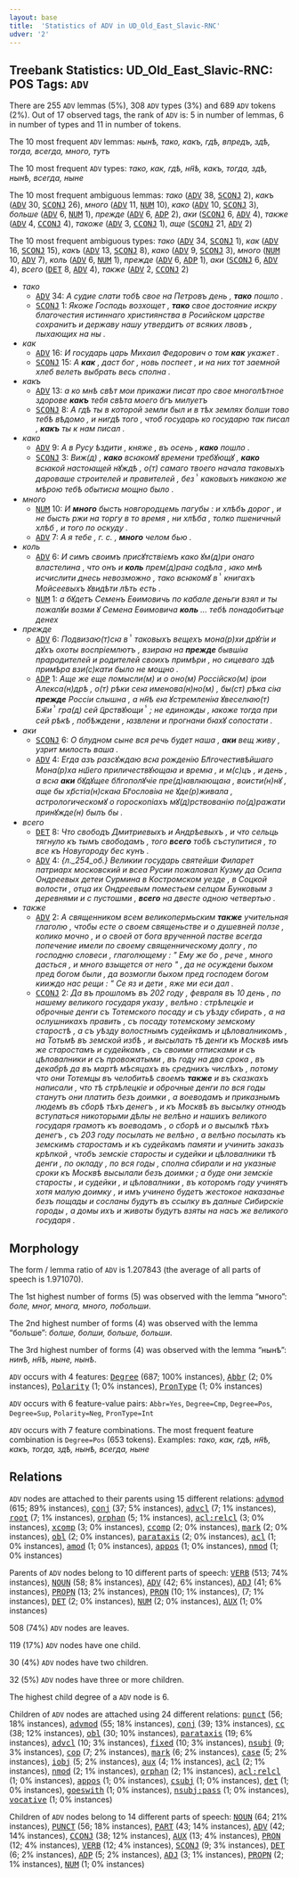 ```yaml
---
layout: base
title:  'Statistics of ADV in UD_Old_East_Slavic-RNC'
udver: '2'
---
```


## Treebank Statistics: UD_Old_East_Slavic-RNC: POS Tags: `ADV`

There are 255 `ADV` lemmas (5%), 308 `ADV` types (3%) and 689 `ADV` tokens (2%).
Out of 17 observed tags, the rank of `ADV` is: 5 in number of lemmas, 6 in number of types and 11 in number of tokens.

The 10 most frequent `ADV` lemmas: <em>нынѣ, тако, какъ, гдѣ, впредъ, здѣ, тогда, всегда, много, тутъ</em>

The 10 most frequent `ADV` types:  <em>тако, как, гдѣ, нн҃ѣ, какъ, тогда, здѣ, нынѣ, всегда, ныне</em>

The 10 most frequent ambiguous lemmas: <em>тако</em> (<tt><a href="orv_rnc-pos-ADV.html">ADV</a></tt> 38, <tt><a href="orv_rnc-pos-SCONJ.html">SCONJ</a></tt> 2), <em>какъ</em> (<tt><a href="orv_rnc-pos-ADV.html">ADV</a></tt> 30, <tt><a href="orv_rnc-pos-SCONJ.html">SCONJ</a></tt> 26), <em>много</em> (<tt><a href="orv_rnc-pos-ADV.html">ADV</a></tt> 11, <tt><a href="orv_rnc-pos-NUM.html">NUM</a></tt> 10), <em>како</em> (<tt><a href="orv_rnc-pos-ADV.html">ADV</a></tt> 10, <tt><a href="orv_rnc-pos-SCONJ.html">SCONJ</a></tt> 3), <em>больше</em> (<tt><a href="orv_rnc-pos-ADV.html">ADV</a></tt> 6, <tt><a href="orv_rnc-pos-NUM.html">NUM</a></tt> 1), <em>прежде</em> (<tt><a href="orv_rnc-pos-ADV.html">ADV</a></tt> 6, <tt><a href="orv_rnc-pos-ADP.html">ADP</a></tt> 2), <em>аки</em> (<tt><a href="orv_rnc-pos-SCONJ.html">SCONJ</a></tt> 6, <tt><a href="orv_rnc-pos-ADV.html">ADV</a></tt> 4), <em>также</em> (<tt><a href="orv_rnc-pos-ADV.html">ADV</a></tt> 4, <tt><a href="orv_rnc-pos-CCONJ.html">CCONJ</a></tt> 4), <em>такоже</em> (<tt><a href="orv_rnc-pos-ADV.html">ADV</a></tt> 3, <tt><a href="orv_rnc-pos-CCONJ.html">CCONJ</a></tt> 1), <em>аще</em> (<tt><a href="orv_rnc-pos-SCONJ.html">SCONJ</a></tt> 21, <tt><a href="orv_rnc-pos-ADV.html">ADV</a></tt> 2)

The 10 most frequent ambiguous types:  <em>тако</em> (<tt><a href="orv_rnc-pos-ADV.html">ADV</a></tt> 34, <tt><a href="orv_rnc-pos-SCONJ.html">SCONJ</a></tt> 1), <em>как</em> (<tt><a href="orv_rnc-pos-ADV.html">ADV</a></tt> 16, <tt><a href="orv_rnc-pos-SCONJ.html">SCONJ</a></tt> 15), <em>какъ</em> (<tt><a href="orv_rnc-pos-ADV.html">ADV</a></tt> 13, <tt><a href="orv_rnc-pos-SCONJ.html">SCONJ</a></tt> 8), <em>како</em> (<tt><a href="orv_rnc-pos-ADV.html">ADV</a></tt> 9, <tt><a href="orv_rnc-pos-SCONJ.html">SCONJ</a></tt> 3), <em>много</em> (<tt><a href="orv_rnc-pos-NUM.html">NUM</a></tt> 10, <tt><a href="orv_rnc-pos-ADV.html">ADV</a></tt> 7), <em>коль</em> (<tt><a href="orv_rnc-pos-ADV.html">ADV</a></tt> 6, <tt><a href="orv_rnc-pos-NUM.html">NUM</a></tt> 1), <em>прежде</em> (<tt><a href="orv_rnc-pos-ADV.html">ADV</a></tt> 6, <tt><a href="orv_rnc-pos-ADP.html">ADP</a></tt> 1), <em>аки</em> (<tt><a href="orv_rnc-pos-SCONJ.html">SCONJ</a></tt> 6, <tt><a href="orv_rnc-pos-ADV.html">ADV</a></tt> 4), <em>всего</em> (<tt><a href="orv_rnc-pos-DET.html">DET</a></tt> 8, <tt><a href="orv_rnc-pos-ADV.html">ADV</a></tt> 4), <em>также</em> (<tt><a href="orv_rnc-pos-ADV.html">ADV</a></tt> 2, <tt><a href="orv_rnc-pos-CCONJ.html">CCONJ</a></tt> 2)


* <em>тако</em>
  * <tt><a href="orv_rnc-pos-ADV.html">ADV</a></tt> 34: <em>А судие слати тобѣ свое на Петровъ день , <b>тако</b> пошло .</em>
  * <tt><a href="orv_rnc-pos-SCONJ.html">SCONJ</a></tt> 1: <em>Якоже Господь возхощет , <b>тако</b> свое достояние искру благочестия истиннаго християнства в Росийском царстве сохранитъ и державу нашу утвердитъ от всяких лвовъ , пыхающих на ны .</em>
* <em>как</em>
  * <tt><a href="orv_rnc-pos-ADV.html">ADV</a></tt> 16: <em>И государь царь Михаил Федорович о том <b>как</b> укажет .</em>
  * <tt><a href="orv_rnc-pos-SCONJ.html">SCONJ</a></tt> 15: <em>А <b>как</b> , даст бог , новь поспеет , и на них тот заемной хлеб велеть выбрать весь сполна .</em>
* <em>какъ</em>
  * <tt><a href="orv_rnc-pos-ADV.html">ADV</a></tt> 13: <em>а ко мнѣ свѣт мои прикажи писат про свое многолѣтное здорове <b>какъ</b> тебя свѣта моего бгъ милуетъ</em>
  * <tt><a href="orv_rnc-pos-SCONJ.html">SCONJ</a></tt> 8: <em>А гдѣ ты в которой земли был и в тѣх землях болши тово тебѣ вѣдомо , и нигдѣ того , чтоб государь ко государю так писал , <b>какъ</b> ты к нам писал .</em>
* <em>како</em>
  * <tt><a href="orv_rnc-pos-ADV.html">ADV</a></tt> 9: <em>А в Русу ѣздити , княже , въ осень , <b>како</b> пошло .</em>
  * <tt><a href="orv_rnc-pos-SCONJ.html">SCONJ</a></tt> 3: <em>Виж(д) , <b>како</b> всꙗкомꙋ времени требꙋющꙋ , <b>како</b> всꙗкой настоꙗщей нꙋждѣ , о(т) самаго твоего начала таковыхъ дароваше строителей и правителей , безⸯ каковыхъ никакою же мѣрою тебѣ обытисꙗ мощно было .</em>
* <em>много</em>
  * <tt><a href="orv_rnc-pos-NUM.html">NUM</a></tt> 10: <em>И <b>много</b> бысть новгородцемь пагубы : и хлѣбъ дорог , и не бысть ржи на торгу в то время , ни хлѣба , толко пшеничный хлѣб , и того по оскуду .</em>
  * <tt><a href="orv_rnc-pos-ADV.html">ADV</a></tt> 7: <em>А я тебе , г. с. , <b>много</b> челом бью .</em>
* <em>коль</em>
  * <tt><a href="orv_rnc-pos-ADV.html">ADV</a></tt> 6: <em>И симъ своимъ присꙋтствіемъ како ꙋм(д)ри онаго властелина , что онъ и <b>коль</b> прем(д)раꙗ содѣла , ꙗко мнѣ исчислити днесь невозможно , тако всꙗкомꙋ вⸯ книгахъ Мойсеевыхъ ꙋвидѣти лѣть есть .</em>
  * <tt><a href="orv_rnc-pos-NUM.html">NUM</a></tt> 1: <em>а бꙋдетъ Семенъ Еѳимовичь по кабале деньги взял и ты пожалꙋи возми ꙋ Семена Еѳимовича <b>коль</b> ... тебѣ понадобитъце денех</em>
* <em>прежде</em>
  * <tt><a href="orv_rnc-pos-ADV.html">ADV</a></tt> 6: <em>Подвизаю(т)сꙗ вⸯ таковыхъ вещехъ мона(р)хи дрꙋгіи и дꙋхъ охоты воспріемлютъ , взираꙗ на <b>прежде</b> бывшіꙗ прародителей и родителей своихъ примѣри , но сицеваго здѣ примѣра взи(с)кати было не мощно .</em>
  * <tt><a href="orv_rnc-pos-ADP.html">ADP</a></tt> 1: <em>Аще же еще помысли(м) и о оно(м) Россійско(м) ірои Алекса(н)дрѣ , о(т) рѣки сеꙗ именова(н)но(м) , бы(ст) рѣка сіꙗ <b>прежде</b> Россіи слышна , а нн҃ѣ еꙗ ꙋстремленіꙗ ꙋвеселꙗю(т) Бж҃иⸯ гра(д) сей ц҃рствꙋющиⸯ ; не единожды , ꙗкоже тогда при сей рѣкѣ , побѣждени , ꙗзвлени и прогнани бꙗхꙋ сопостати .</em>
* <em>аки</em>
  * <tt><a href="orv_rnc-pos-SCONJ.html">SCONJ</a></tt> 6: <em>О блудном сыне вся речь будет наша , <b>аки</b> вещ живу , узрит милость ваша .</em>
  * <tt><a href="orv_rnc-pos-ADV.html">ADV</a></tt> 4: <em>Егда азъ разсꙋждаю всꙗ рожденію Бл҃гочестивѣйшаго Мона(р)ха нш҃его приличествꙋющаꙗ и времꙗ , и м(с)цъ , и день , а всꙗ <b>аки</b> бꙋдꙋщее бл҃гополꙋчіе пре(д)ꙗвлꙗющаꙗ , воисти(н)нꙋ , аще бы хр҃стіа(н)скаꙗ Бг҃ословіꙗ не ꙋде(р)живала , астрологическомꙋ о гороскопіахъ мꙋ(д)рствованію по(д)ражати принꙋжде(н) былъ бы .</em>
* <em>всего</em>
  * <tt><a href="orv_rnc-pos-DET.html">DET</a></tt> 8: <em>Что свободъ Дмитриевыхъ и Андрѣевыхъ , и что сельць тягнуло къ тымъ свободамъ , того <b>всего</b> тобѣ съступитися , то все къ Новугороду бес кунъ .</em>
  * <tt><a href="orv_rnc-pos-ADV.html">ADV</a></tt> 4: <em>{л._254_об.} Великии государь святейши Филарет патриарх московский и всеа Русии пожаловал Кузму да Осипа Ондреевых детеи Сурмина в Костромском уезде , в Соцкой волости , отца их Ондреевым поместьем селцом Бунковым з деревнями и с пустошми , <b>всего</b> на двесте одною четвертью .</em>
* <em>также</em>
  * <tt><a href="orv_rnc-pos-ADV.html">ADV</a></tt> 2: <em>А священником всем великопермьским <b>также</b> учительная глаголю , чтобы есте о своем священьстве и о душевней ползе , колико мочно , и о своей от бога врученной пастве всегда попечение имели по своему священническому долгу , по господню словеси , глаголющему : " Ему же бо , рече , много дасться , и много взыщется от него " , да не осуждени быхом пред богом были , да возмогли быхом пред господем богом кииждо нас рещи : " Се яз и дети , яже ми еси дал .</em>
  * <tt><a href="orv_rnc-pos-CCONJ.html">CCONJ</a></tt> 2: <em>Да въ прошломъ въ 202 году , февраля въ 10 день , по нашему великого государя указу , велѣно : стрѣлецкіе и оброчные денги съ Тотемского посаду и съ уѣзду сбирать , а на ослушникахъ править , съ посаду тотемскому земскому старостѣ , а съ уѣзду волостнымъ судейкамъ и цѣловалникомъ , на Тотьмѣ въ земской избѣ , и высылать тѣ денги къ Москвѣ имъ же старостамъ и судейкамъ , съ своими отписками и съ цѣловалники и съ провожатыми , въ году на два срока , въ декабрѣ да въ мартѣ мѣсяцахъ въ среднихъ числѣхъ , потому что они Тотемцы въ челобитьѣ своемъ <b>также</b> и въ сказкахъ написали , что тѣ стрѣлецкіе и оброчные денги по вся годы станутъ они платить безъ доимки , а воеводамъ и приказнымъ людемъ въ сборѣ тѣхъ денегъ , и къ Москвѣ въ высылку отнюдъ вступаться никоторыми дѣлы не велѣно и нашихъ великого государя грамотъ къ воеводамъ , о сборѣ и о высылкѣ тѣхъ денегъ , съ 203 году посылать не велѣно , а велѣно посылать къ земскимъ старостамъ и къ судейкамъ памяти и учинить заказъ крѣпкой , чтобъ земскіе старосты и судейки и цѣловалники тѣ денги , по окладу , по вся годы , сполна сбирали и на указные сроки къ Москвѣ высылали безъ доимки ; а буде они земскіе старосты , и судейки , и цѣловалники , въ которомъ году учинятъ хотя малую доимку , и имъ учинено будетъ жестокое наказанье безъ пощады и сосланы будутъ въ ссылку въ далные Сибирскіе городы , а домы ихъ и животы будутъ взяты на насъ же великого государя .</em>

## Morphology

The form / lemma ratio of `ADV` is 1.207843 (the average of all parts of speech is 1.971070).

The 1st highest number of forms (5) was observed with the lemma “много”: <em>боле, мног, многа, много, побольши</em>.

The 2nd highest number of forms (4) was observed with the lemma “больше”: <em>болше, болши, больше, больши</em>.

The 3rd highest number of forms (4) was observed with the lemma “нынѣ”: <em>нинѣ, нн҃ѣ, ныне, нынѣ</em>.

`ADV` occurs with 4 features: <tt><a href="orv_rnc-feat-Degree.html">Degree</a></tt> (687; 100% instances), <tt><a href="orv_rnc-feat-Abbr.html">Abbr</a></tt> (2; 0% instances), <tt><a href="orv_rnc-feat-Polarity.html">Polarity</a></tt> (1; 0% instances), <tt><a href="orv_rnc-feat-PronType.html">PronType</a></tt> (1; 0% instances)

`ADV` occurs with 6 feature-value pairs: `Abbr=Yes`, `Degree=Cmp`, `Degree=Pos`, `Degree=Sup`, `Polarity=Neg`, `PronType=Int`

`ADV` occurs with 7 feature combinations.
The most frequent feature combination is `Degree=Pos` (653 tokens).
Examples: <em>тако, как, гдѣ, нн҃ѣ, какъ, тогда, здѣ, нынѣ, всегда, ныне</em>


## Relations

`ADV` nodes are attached to their parents using 15 different relations: <tt><a href="orv_rnc-dep-advmod.html">advmod</a></tt> (615; 89% instances), <tt><a href="orv_rnc-dep-conj.html">conj</a></tt> (37; 5% instances), <tt><a href="orv_rnc-dep-advcl.html">advcl</a></tt> (7; 1% instances), <tt><a href="orv_rnc-dep-root.html">root</a></tt> (7; 1% instances), <tt><a href="orv_rnc-dep-orphan.html">orphan</a></tt> (5; 1% instances), <tt><a href="orv_rnc-dep-acl-relcl.html">acl:relcl</a></tt> (3; 0% instances), <tt><a href="orv_rnc-dep-xcomp.html">xcomp</a></tt> (3; 0% instances), <tt><a href="orv_rnc-dep-ccomp.html">ccomp</a></tt> (2; 0% instances), <tt><a href="orv_rnc-dep-mark.html">mark</a></tt> (2; 0% instances), <tt><a href="orv_rnc-dep-obl.html">obl</a></tt> (2; 0% instances), <tt><a href="orv_rnc-dep-parataxis.html">parataxis</a></tt> (2; 0% instances), <tt><a href="orv_rnc-dep-acl.html">acl</a></tt> (1; 0% instances), <tt><a href="orv_rnc-dep-amod.html">amod</a></tt> (1; 0% instances), <tt><a href="orv_rnc-dep-appos.html">appos</a></tt> (1; 0% instances), <tt><a href="orv_rnc-dep-nmod.html">nmod</a></tt> (1; 0% instances)

Parents of `ADV` nodes belong to 10 different parts of speech: <tt><a href="orv_rnc-pos-VERB.html">VERB</a></tt> (513; 74% instances), <tt><a href="orv_rnc-pos-NOUN.html">NOUN</a></tt> (58; 8% instances), <tt><a href="orv_rnc-pos-ADV.html">ADV</a></tt> (42; 6% instances), <tt><a href="orv_rnc-pos-ADJ.html">ADJ</a></tt> (41; 6% instances), <tt><a href="orv_rnc-pos-PROPN.html">PROPN</a></tt> (13; 2% instances), <tt><a href="orv_rnc-pos-PRON.html">PRON</a></tt> (10; 1% instances),  (7; 1% instances), <tt><a href="orv_rnc-pos-DET.html">DET</a></tt> (2; 0% instances), <tt><a href="orv_rnc-pos-NUM.html">NUM</a></tt> (2; 0% instances), <tt><a href="orv_rnc-pos-AUX.html">AUX</a></tt> (1; 0% instances)

508 (74%) `ADV` nodes are leaves.

119 (17%) `ADV` nodes have one child.

30 (4%) `ADV` nodes have two children.

32 (5%) `ADV` nodes have three or more children.

The highest child degree of a `ADV` node is 6.

Children of `ADV` nodes are attached using 24 different relations: <tt><a href="orv_rnc-dep-punct.html">punct</a></tt> (56; 18% instances), <tt><a href="orv_rnc-dep-advmod.html">advmod</a></tt> (55; 18% instances), <tt><a href="orv_rnc-dep-conj.html">conj</a></tt> (39; 13% instances), <tt><a href="orv_rnc-dep-cc.html">cc</a></tt> (38; 12% instances), <tt><a href="orv_rnc-dep-obl.html">obl</a></tt> (30; 10% instances), <tt><a href="orv_rnc-dep-parataxis.html">parataxis</a></tt> (19; 6% instances), <tt><a href="orv_rnc-dep-advcl.html">advcl</a></tt> (10; 3% instances), <tt><a href="orv_rnc-dep-fixed.html">fixed</a></tt> (10; 3% instances), <tt><a href="orv_rnc-dep-nsubj.html">nsubj</a></tt> (9; 3% instances), <tt><a href="orv_rnc-dep-cop.html">cop</a></tt> (7; 2% instances), <tt><a href="orv_rnc-dep-mark.html">mark</a></tt> (6; 2% instances), <tt><a href="orv_rnc-dep-case.html">case</a></tt> (5; 2% instances), <tt><a href="orv_rnc-dep-iobj.html">iobj</a></tt> (5; 2% instances), <tt><a href="orv_rnc-dep-aux.html">aux</a></tt> (4; 1% instances), <tt><a href="orv_rnc-dep-acl.html">acl</a></tt> (2; 1% instances), <tt><a href="orv_rnc-dep-nmod.html">nmod</a></tt> (2; 1% instances), <tt><a href="orv_rnc-dep-orphan.html">orphan</a></tt> (2; 1% instances), <tt><a href="orv_rnc-dep-acl-relcl.html">acl:relcl</a></tt> (1; 0% instances), <tt><a href="orv_rnc-dep-appos.html">appos</a></tt> (1; 0% instances), <tt><a href="orv_rnc-dep-csubj.html">csubj</a></tt> (1; 0% instances), <tt><a href="orv_rnc-dep-det.html">det</a></tt> (1; 0% instances), <tt><a href="orv_rnc-dep-goeswith.html">goeswith</a></tt> (1; 0% instances), <tt><a href="orv_rnc-dep-nsubj-pass.html">nsubj:pass</a></tt> (1; 0% instances), <tt><a href="orv_rnc-dep-vocative.html">vocative</a></tt> (1; 0% instances)

Children of `ADV` nodes belong to 14 different parts of speech: <tt><a href="orv_rnc-pos-NOUN.html">NOUN</a></tt> (64; 21% instances), <tt><a href="orv_rnc-pos-PUNCT.html">PUNCT</a></tt> (56; 18% instances), <tt><a href="orv_rnc-pos-PART.html">PART</a></tt> (43; 14% instances), <tt><a href="orv_rnc-pos-ADV.html">ADV</a></tt> (42; 14% instances), <tt><a href="orv_rnc-pos-CCONJ.html">CCONJ</a></tt> (38; 12% instances), <tt><a href="orv_rnc-pos-AUX.html">AUX</a></tt> (13; 4% instances), <tt><a href="orv_rnc-pos-PRON.html">PRON</a></tt> (12; 4% instances), <tt><a href="orv_rnc-pos-VERB.html">VERB</a></tt> (12; 4% instances), <tt><a href="orv_rnc-pos-SCONJ.html">SCONJ</a></tt> (9; 3% instances), <tt><a href="orv_rnc-pos-DET.html">DET</a></tt> (6; 2% instances), <tt><a href="orv_rnc-pos-ADP.html">ADP</a></tt> (5; 2% instances), <tt><a href="orv_rnc-pos-ADJ.html">ADJ</a></tt> (3; 1% instances), <tt><a href="orv_rnc-pos-PROPN.html">PROPN</a></tt> (2; 1% instances), <tt><a href="orv_rnc-pos-NUM.html">NUM</a></tt> (1; 0% instances)


